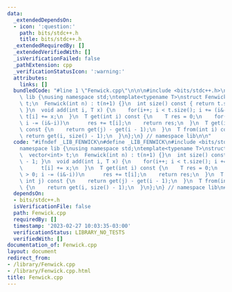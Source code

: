 ```yaml
---
data:
  _extendedDependsOn:
  - icon: ':question:'
    path: bits/stdc++.h
    title: bits/stdc++.h
  _extendedRequiredBy: []
  _extendedVerifiedWith: []
  _isVerificationFailed: false
  _pathExtension: cpp
  _verificationStatusIcon: ':warning:'
  attributes:
    links: []
  bundledCode: "#line 1 \"Fenwick.cpp\"\n\n\n#include <bits/stdc++.h>\n\nnamespace\
    \ lib {\nusing namespace std;\ntemplate<typename T>\nstruct Fenwick {\n  vector<int>\
    \ t;\n  Fenwick(int n) : t(n+1) {}\n  int size() const { return t.size() - 1;\
    \ }\n  void add(int i, T x) {\n    for(i++; i < t.size(); i += (i&-i))\n     \
    \ t[i] += x;\n  }\n  T get(int i) const {\n    T res = 0;\n    for(i++; i > 0;\
    \ i -= (i&-i))\n      res += t[i];\n    return res;\n  }\n  T get(int i, int j)\
    \ const {\n    return get(j) - get(i - 1);\n  }\n  T from(int i) const {\n   \
    \ return get(i, size() - 1);\n  }\n};\n} // namespace lib\n\n"
  code: "#ifndef _LIB_FENWICK\n#define _LIB_FENWICK\n#include <bits/stdc++.h>\n\n\
    namespace lib {\nusing namespace std;\ntemplate<typename T>\nstruct Fenwick {\n\
    \  vector<int> t;\n  Fenwick(int n) : t(n+1) {}\n  int size() const { return t.size()\
    \ - 1; }\n  void add(int i, T x) {\n    for(i++; i < t.size(); i += (i&-i))\n\
    \      t[i] += x;\n  }\n  T get(int i) const {\n    T res = 0;\n    for(i++; i\
    \ > 0; i -= (i&-i))\n      res += t[i];\n    return res;\n  }\n  T get(int i,\
    \ int j) const {\n    return get(j) - get(i - 1);\n  }\n  T from(int i) const\
    \ {\n    return get(i, size() - 1);\n  }\n};\n} // namespace lib\n#endif\n"
  dependsOn:
  - bits/stdc++.h
  isVerificationFile: false
  path: Fenwick.cpp
  requiredBy: []
  timestamp: '2023-02-27 10:03:35-03:00'
  verificationStatus: LIBRARY_NO_TESTS
  verifiedWith: []
documentation_of: Fenwick.cpp
layout: document
redirect_from:
- /library/Fenwick.cpp
- /library/Fenwick.cpp.html
title: Fenwick.cpp
---
```

